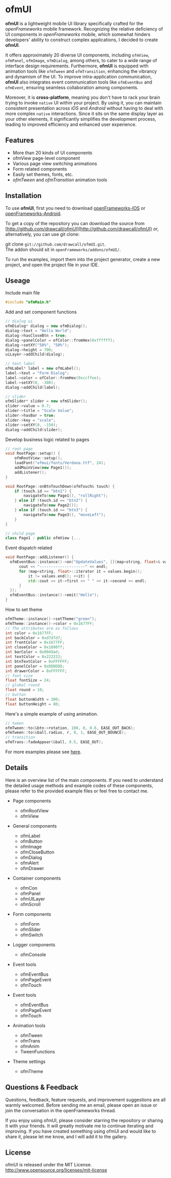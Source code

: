 # __ofmUI__

__ofmUI__ is a lightweight mobile UI library specifically crafted for the _openFrameworks_ mobile framework. Recognizing the relative deficiency of UI components in _openFrameworks_ mobile, which somewhat hinders developers' ability to construct complex applications, I decided to create __ofmUI__. 

It offers approximately 20 diverse UI components, including `ofmView`, `ofmPanel`, `ofmImage`, `ofmDialog`, among others, to cater to a wide range of interface design requirements. Furthermore, __ofmUI__ is equipped with animation tools like `ofmTween` and `ofmTransition`, enhancing the vibrancy and dynamism of the UI. To improve intra-application communication, __ofmUI__ also integrates event communication tools like `ofmEventBus` and `ofmEvent`, ensuring seamless collaboration among components.

Moreover, it is __cross-platform__, meaning you don't have to rack your brain trying to invoke `native` UI within your project. By using it, you can maintain consistent presentation across _iOS_ and _Android_ without having to deal with more complex `native` interactions. Since it sits on the same display layer as your other elements, it significantly simplifies the development process, leading to improved efficiency and enhanced user experience.

## Features
- More than 20 kinds of UI components
- ofmView page-level component
- Various page view switching animations
- Form related components
- Easily set themes, fonts, etc.
- _ofmTween_ and _ofmTransition_ animation tools

## Installation
To use __ofmUI__, first you need to download [openFrameworks-IOS](https://openframeworks.cc/download/) or [openFrameworks-Android](https://openframeworks.cc/download/).

To get a copy of the repository you can download the source from [http://github.com/drawcall/ofmUI](http://github.com/drawcall/ofmUI) or, alternatively, you can use git clone:

git clone `git://github.com/drawcall/ofmUI.git`.   
The addon should sit in `openFrameworks/addons/ofmUI/`.

To run the examples, import them into the project generator, create a new project, and open the project file in your IDE.

## Useage

Include main file
```c++
#include "ofmMain.h"
```

Add and set component functions

```c++
// dialog ui
ofmDialog* dialog = new ofmDialog();
dialog->text = "Hello World";
dialog->hasCloseBtn = true;
dialog->panelColor = ofColor::fromHex(0xffffff);
dialog->setXY("50%", "50%");
dialog->height = 700;
uiLayer->addChild(dialog);

// text label
ofmLabel* label = new ofmLabel();
label->text = "Form Dialog";
label->color = ofColor::fromHex(0xccffee);
label->setXY(0, -300);
dialog->addChild(label);

// slider
ofmSlider* slider = new ofmSlider();
slider->value = 0.7;
slider->title = "Scale Value";
slider->hasBar = true;
slider->key = "scale";
slider->setXY(0, -150);
dialog->addChild(slider);
```

Develop business logic related to pages
```c++
// root page
void RootPage::setup() {
    ofmRootView::setup();
    loadFont("ofmui/fonts/Verdana.ttf", 24);
    addMainView(new Page1());
    addListener();
}

void RootPage::onBtnTouchDown(ofmTouch& touch) {
    if (touch.id == "btn1") {
        navigateTo(new Page1(), "rollRight");
    } else if (touch.id == "btn2") {
        navigateTo(new Page2());
    } else if (touch.id == "btn3") {
        navigateTo(new Page3(), "moveLeft");
    }
}

// child page
class Page1 : public ofmView {...
```

Event dispatch related
```c++
void RootPage::addListener() {
  ofmEventBus::instance()->on("UpdateValues", [](map<string, float>& values) {
      cout << "--------------------" << endl;
      for (map<string, float>::iterator it = values.begin();
          it != values.end(); ++it) {
          std::cout << it->first << " " << it->second << endl;
      }
  });
  ofmEventBus::instance()->emit("Hello");
}
```

How to set theme
```c++
ofmTheme::instance()->setTheme("green");
ofmTheme::instance()->color = 0x1677FF;
// The attributes are as follows
int color = 0x1677FF;
int backColor = 0xd7d7d7;
int frontColor = 0x1677FF;
int closeColor = 0x1890ff;
int barColor = 0x0049ad;
int textColor = 0x222222;
int btnTextColor = 0xFFFFFF;
int panelColor = 0xDDDDDD;
int drawerColor = 0xFFFFFF;
// font size
float fontSize = 24;
// global round
float round = 10;
// button
float buttonWidth = 300;
float buttonHeight = 80;
```

Here's a simple example of using animation.

```c++
// tween
ofmTween::to(&btn->rotation, 180, 0, 0.6, EASE_OUT_BACK);
ofmTween::to(&ball.radius, r, 0, 1, EASE_OUT_BOUNCE);
// transition
ofmTrans::fadeAppear(&ball, 0.5, EASE_OUT);
```

For more examples please see [here](./examples/).

## Details

Here is an overview list of the main components. If you need to understand the detailed usage methods and example codes of these components, please refer to the provided example files or feel free to contact me.

- Page components
  - ofmRootView
  - ofmView

- General components
  - ofmLabel
  - ofmButton
  - ofmImage
  - ofmCloseButton
  - ofmDialog
  - ofmAlert
  - ofmDrawer

- Container components
  - ofmCon
  - ofmPanel
  - ofmUILayer
  - ofmScroll

- Form components
  - ofmForm
  - ofmSlider
  - ofmSwitch

- Logger components
  - ofmConsole

- Event tools
  - ofmEventBus
  - ofmPageEvent
  - ofmTouch

- Event tools
  - ofmEventBus
  - ofmPageEvent
  - ofmTouch

- Animation tools
  - ofmTween
  - ofmTrans
  - ofmAnim
  - TweenFunctions

- Theme settings
  - ofmTheme

## Questions & Feedback

Questions, feedback, feature requests, and improvement suggestions are all warmly welcomed. Before sending me an email, please open an issue or join the conversation in the openFrameworks thread.

If you enjoy using ofmUI, please consider starring the repository or sharing it with your friends. It will greatly motivate me to continue iterating and improving. If you have created something using ofmUI and would like to share it, please let me know, and I will add it to the gallery.

## License
ofmUI is released under the MIT License. http://www.opensource.org/licenses/mit-license